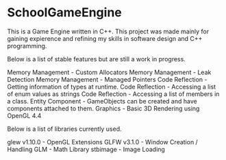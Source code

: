 # SchoolGameEngine
This is a Game Engine written in C++. This project was made mainly for gaining expierence and refining my skills in software design and C++ programming.

Below is a list of stable features but are still a work in progress.

Memory Management - Custom Allocators
Memory Management - Leak Detection
Memory Management - Managed Pointers
Code Reflection - Getting information of types at runtime.
Code Reflection - Accessing a list of enum values as strings
Code Reflection - Accessing a list of members in a class.
Entity Component - GameObjects can be created and have components attached to them.
Graphics -  Basic 3D Rendering using OpenGL 4.4

Below is a list of libraries currently used.

glew v1.10.0 - OpenGL Extensions
GLFW v3.1.0 - Window Creation / Handling
GLM - Math Library
stbimage - Image Loading